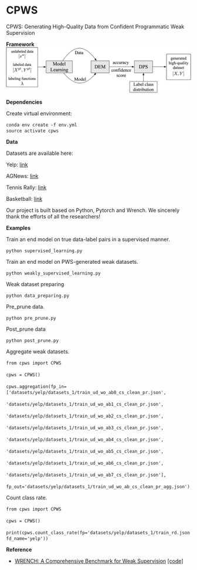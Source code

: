 # CPWS

CPWS: Generating High-Quality Data from Confident Programmatic Weak Supervision

**Framework**
<img src="framework.png"/>

**Dependencies**

Create virtual environment:

```
conda env create -f env.yml
source activate cpws
```

**Data**

Datasets are available here:

Yelp: [link](https://drive.google.com/drive/folders/1rI6wKit4oq3nneqyw4uWrvKw7_b3ut4r?usp=drive_link)

AGNews: [link](https://drive.google.com/drive/folders/1IFuRObRwPBLjTdFgjKxzbyR5Z0KxYxHo?usp=drive_link)

Tennis Rally: [link](https://drive.google.com/drive/folders/1z983x_QPvDwJqLaWxevSQ9xRHmJenrBa?usp=drive_link)

Basketball: [link](https://drive.google.com/drive/folders/1Z7Odq8RukYWYkXFEXB9pWD7Td77miLb2?usp=drive_link)

Our project is built based on Python, Pytorch and Wrench. We sincerely thank the efforts of all the researchers!

**Examples**

Train an end model on true data-label pairs in a supervised manner.

```
python supervised_learning.py
```

Train an end model on PWS-generated weak datasets.

```
python weakly_supervised_learning.py
```

Weak dataset preparing

```
python data_preparing.py
```

Pre_prune data.

```
python pre_prune.py
```

Post_prune data

```
python post_prune.py
```

Aggregate weak datasets.

```
from cpws import CPWS

cpws = CPWS()

cpws.aggregation(fp_in=['datasets/yelp/datasets_1/train_ud_wo_ab0_cs_clean_pr.json',
                    'datasets/yelp/datasets_1/train_ud_wo_ab1_cs_clean_pr.json',
                    'datasets/yelp/datasets_1/train_ud_wo_ab2_cs_clean_pr.json',
                    'datasets/yelp/datasets_1/train_ud_wo_ab3_cs_clean_pr.json',
                    'datasets/yelp/datasets_1/train_ud_wo_ab4_cs_clean_pr.json',
                    'datasets/yelp/datasets_1/train_ud_wo_ab5_cs_clean_pr.json',
                    'datasets/yelp/datasets_1/train_ud_wo_ab6_cs_clean_pr.json',
                    'datasets/yelp/datasets_1/train_ud_wo_ab7_cs_clean_pr.json'],
                    fp_out='datasets/yelp/datasets_1/train_ud_wo_ab_cs_clean_pr_agg.json')
```

Count class rate.

```
from cpws import CPWS

cpws = CPWS()

print(cpws.count_class_rate(fp='datasets/yelp/datasets_1/train_rd.json', fd_name='yelp'))
```

**Reference**

- [WRENCH: A Comprehensive Benchmark for Weak Supervision](https://arxiv.org/abs/2109.11377) [[code]](https://github.com/JieyuZ2/wrench)
